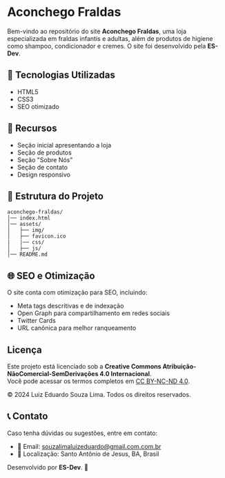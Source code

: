# Aconchego Fraldas

Bem-vindo ao repositório do site **Aconchego Fraldas**, uma loja especializada em fraldas infantis e adultas, além de produtos de higiene como shampoo, condicionador e cremes. O site foi desenvolvido pela **ES-Dev**.

## 🚀 Tecnologias Utilizadas

- HTML5
- CSS3
- SEO otimizado

## 📌 Recursos

- Seção inicial apresentando a loja
- Seção de produtos
- Seção "Sobre Nós"
- Seção de contato
- Design responsivo

## 📁 Estrutura do Projeto

```
aconchego-fraldas/
│── index.html
│── assets/
│   ├── img/
│   ├── favicon.ico
|   |── css/
│   ├── js/
│── README.md
```

## 🌐 SEO e Otimização

O site conta com otimização para SEO, incluindo:

- Meta tags descritivas e de indexação
- Open Graph para compartilhamento em redes sociais
- Twitter Cards
- URL canônica para melhor ranqueamento

## Licença
Este projeto está licenciado sob a **Creative Commons Atribuição-NãoComercial-SemDerivações 4.0 Internacional**.  
Você pode acessar os termos completos em [CC BY-NC-ND 4.0](https://creativecommons.org/licenses/by-nc-nd/4.0/).  

© 2024 Luiz Eduardo Souza Lima. Todos os direitos reservados.

## 📞 Contato

Caso tenha dúvidas ou sugestões, entre em contato:

- 📧 Email: souzalimaluizeduardo@gmail.com.com.br
- 📍 Localização: Santo Antônio de Jesus, BA, Brasil

Desenvolvido por **ES-Dev**. 🚀

